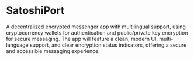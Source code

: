# SatoshiPort
A decentralized encrypted messenger app with multilingual support, using cryptocurrency wallets for authentication and public/private key encryption for secure messaging. The app will feature a clean, modern UI, multi-language support, and clear encryption status indicators, offering a secure and accessible messaging experience.
